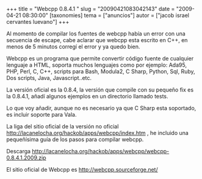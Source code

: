 +++
title = "Webcpp 0.8.4.1 "
slug = "20090421083042143"
date = "2009-04-21 08:30:00"
[taxonomies]
tema = ["anuncios"]
autor = ["jacob israel cervantes luevano"]
+++

Al momento de compilar los fuentes de webcpp había un error con una
secuencia de escape, cabe aclarar que webcpp esta escrito en C++, en
menos de 5 minutos corregí el error y ya quedo bien.

Webcpp es un programa que permite convertir código fuente de cualquier
lenguaje a HTML, soporta muchos lenguajes como por ejemplo: Ada95, PHP,
Perl, C, C++, scripts para Bash, Modula2, C Sharp, Python, Sql, Ruby,
Dos scripts, Java, Javascript..etc.

La versión oficial es la 0.8.4, la versión que compile con su pequeño
fix es la 0.8.4.1, añadí algunos ejemplos en un directorio llamado
tests.

Lo que voy añadir, aunque no es necesario ya que C Sharp esta soportado,
es incluir soporte para Vala.

La liga del sitio oficial de la versión no oficial
<a href="http://lacanelocha.org/hackob/apps/webcpp/index.htm">http://lacanelocha.org/hackob/apps/webcpp/index.htm</a>
, he incluido una pequeñísima guía de los pasos para compilar webcpp.

Descarga
<a href="http://lacanelocha.org/hackob/apps/webcpp/webcpp-0.8.4.1.2009.zip">http://lacanelocha.org/hackob/apps/webcpp/webcpp-0.8.4.1.2009.zip</a>

El sitio oficial de Webcpp es
<a href="http://webcpp.sourceforge.net/">http://webcpp.sourceforge.net/</a>

